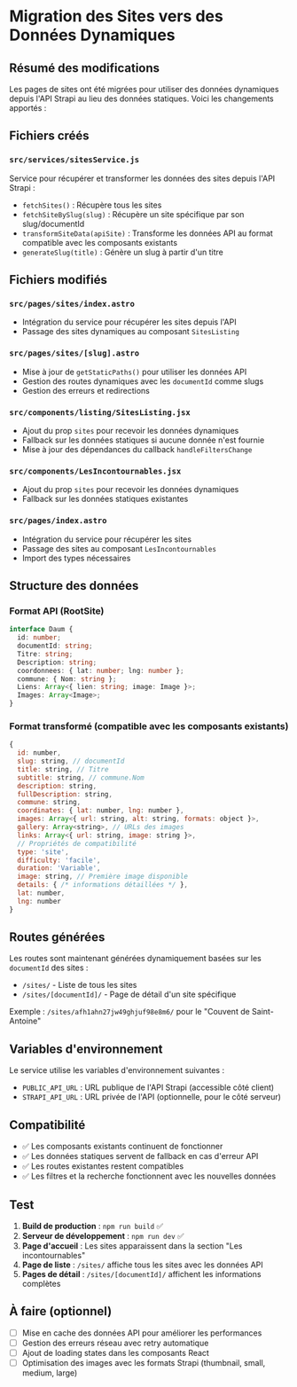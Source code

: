 # Migration des Sites vers des Données Dynamiques

## Résumé des modifications

Les pages de sites ont été migrées pour utiliser des données dynamiques depuis l'API Strapi au lieu des données statiques. Voici les changements apportés :

## Fichiers créés

### `src/services/sitesService.js`

Service pour récupérer et transformer les données des sites depuis l'API Strapi :

- `fetchSites()` : Récupère tous les sites
- `fetchSiteBySlug(slug)` : Récupère un site spécifique par son slug/documentId
- `transformSiteData(apiSite)` : Transforme les données API au format compatible avec les composants existants
- `generateSlug(title)` : Génère un slug à partir d'un titre

## Fichiers modifiés

### `src/pages/sites/index.astro`

- Intégration du service pour récupérer les sites depuis l'API
- Passage des sites dynamiques au composant `SitesListing`

### `src/pages/sites/[slug].astro`

- Mise à jour de `getStaticPaths()` pour utiliser les données API
- Gestion des routes dynamiques avec les `documentId` comme slugs
- Gestion des erreurs et redirections

### `src/components/listing/SitesListing.jsx`

- Ajout du prop `sites` pour recevoir les données dynamiques
- Fallback sur les données statiques si aucune donnée n'est fournie
- Mise à jour des dépendances du callback `handleFiltersChange`

### `src/components/LesIncontournables.jsx`

- Ajout du prop `sites` pour recevoir les données dynamiques
- Fallback sur les données statiques existantes

### `src/pages/index.astro`

- Intégration du service pour récupérer les sites
- Passage des sites au composant `LesIncontournables`
- Import des types nécessaires

## Structure des données

### Format API (RootSite)

```typescript
interface Daum {
  id: number;
  documentId: string;
  Titre: string;
  Description: string;
  coordonnees: { lat: number; lng: number };
  commune: { Nom: string };
  Liens: Array<{ lien: string; image: Image }>;
  Images: Array<Image>;
}
```

### Format transformé (compatible avec les composants existants)

```javascript
{
  id: number,
  slug: string, // documentId
  title: string, // Titre
  subtitle: string, // commune.Nom
  description: string,
  fullDescription: string,
  commune: string,
  coordinates: { lat: number, lng: number },
  images: Array<{ url: string, alt: string, formats: object }>,
  gallery: Array<string>, // URLs des images
  links: Array<{ url: string, image: string }>,
  // Propriétés de compatibilité
  type: 'site',
  difficulty: 'facile',
  duration: 'Variable',
  image: string, // Première image disponible
  details: { /* informations détaillées */ },
  lat: number,
  lng: number
}
```

## Routes générées

Les routes sont maintenant générées dynamiquement basées sur les `documentId` des sites :

- `/sites/` - Liste de tous les sites
- `/sites/[documentId]/` - Page de détail d'un site spécifique

Exemple : `/sites/afh1ahn27jw49ghjuf98e8m6/` pour le "Couvent de Saint-Antoine"

## Variables d'environnement

Le service utilise les variables d'environnement suivantes :

- `PUBLIC_API_URL` : URL publique de l'API Strapi (accessible côté client)
- `STRAPI_API_URL` : URL privée de l'API (optionnelle, pour le côté serveur)

## Compatibilité

- ✅ Les composants existants continuent de fonctionner
- ✅ Les données statiques servent de fallback en cas d'erreur API
- ✅ Les routes existantes restent compatibles
- ✅ Les filtres et la recherche fonctionnent avec les nouvelles données

## Test

1. **Build de production** : `npm run build` ✅
2. **Serveur de développement** : `npm run dev` ✅
3. **Page d'accueil** : Les sites apparaissent dans la section "Les incontournables"
4. **Page de liste** : `/sites/` affiche tous les sites avec les données API
5. **Pages de détail** : `/sites/[documentId]/` affichent les informations complètes

## À faire (optionnel)

- [ ] Mise en cache des données API pour améliorer les performances
- [ ] Gestion des erreurs réseau avec retry automatique
- [ ] Ajout de loading states dans les composants React
- [ ] Optimisation des images avec les formats Strapi (thumbnail, small, medium, large)
